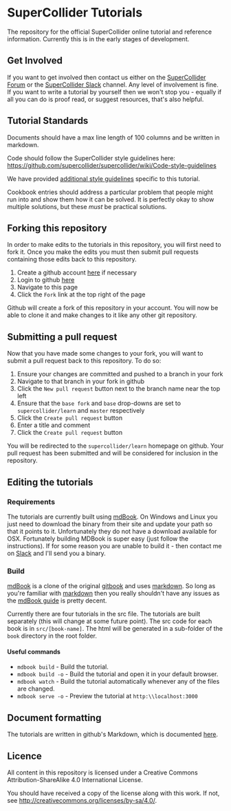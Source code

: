# SuperCollider Tutorials
The repository for the official SuperCollider online tutorial and reference information. Currently
this is in the early stages of development.

## Get Involved

If you want to get involved then contact us either on the [SuperCollider Forum][forum] or the
[SuperCollider Slack][slack] channel. Any level of involvement is fine. If you want to write a
tutorial by yourself then we won't stop you - equally if all you can do is proof read, or suggest
resources, that's also helpful.

## Tutorial Standards

Documents should have a max line length of 100 columns and be written in markdown.

Code should follow the SuperCollider style guidelines here:
https://github.com/supercollider/supercollider/wiki/Code-style-guidelines

We have provided [additional style guidelines](supercollider-style-guidelines.md) specific to this tutorial.

Cookbook entries should address a particular problem that people might run into and show them how
it can be solved. It is perfectly okay to show multiple solutions, but these _must_ be practical
solutions.

## Forking this repository
In order to make edits to the tutorials in this repository, you will first need to fork it. Once you make the edits you must then submit pull requests containing those edits back to this repository.
1. Create a github account [here](https://github.com/join) if necessary
1. Login to github [here](https://github.com/login)
1. Navigate to this page
1. Click the `Fork` link at the top right of the page

Github will create a fork of this repository in your account. You will now be able to clone it and make changes to it like any other git repository.

## Submitting a pull request
Now that you have made some changes to your fork, you will want to submit a pull request back to this repository. To do so:
1. Ensure your changes are committed and pushed to a branch in your fork
1. Navigate to that branch in your fork in github
1. Click the `New pull request` button next to the branch name near the top left
1. Ensure that the `base fork` and `base` drop-downs are set to `supercollider/learn` and `master` respectively
1. Click the `Create pull request` button
1. Enter a title and comment
1. Click the `Create pull request` button

You will be redirected to the `supercollider/learn` homepage on github. Your pull request has been submitted and will be considered for inclusion in the repository.

## Editing the tutorials

### Requirements

The tutorials are currently built using [mdBook]. On Windows and Linux you just need to download
the binary from their site and update your path so that it points to it. Unfortunately they do not
have a download available for OSX. Fortunately building MDBook is super easy (just follow the
instructions). If for some reason you are unable to build it - then contact me on [Slack][slack]
and I'll send you a binary.

### Build

[mdBook] is a clone of the original [gitbook] and uses [markdown]. So long as you're familiar with
[markdown] then you really shouldn't have any issues as the [mdBook guide] is pretty decent.

Currently there are four tutorials in the src file. The tutorials are built separately (this will
change at some future point). The src code for each book is in ```src/[book-name]```. The html will
be generated in a sub-folder of the ```book``` directory in the root folder.

#### Useful commands

+ ```mdbook build``` - Build the tutorial.
+ ```mdbook build -o``` - Build the tutorial and open it in your default browser.
+ ```mdbook watch``` - Build the tutorial automatically whenever any of the
  files are changed.
+ ```mdbook serve -o``` - Preview the tutorial at ```http:\\localhost:3000```

## Document formatting

The tutorials are written in github's Markdown, which is documented [here](https://guides.github.com/features/mastering-markdown/).

## Licence

All content in this repository is licensed under a Creative Commons
Attribution-ShareAlike 4.0 International License.

You should have received a copy of the license along with this work.  If not,
see <http://creativecommons.org/licenses/by-sa/4.0/>.

[mdBook Guide]: https://rust-lang-nursery.github.io/mdBook/
[mdBook]: https://github.com/rust-lang-nursery/mdBook
[forum]: https://scsynth.org/
[slack]: https://join.slack.com/t/scsynth/shared_invite/enQtMzk3OTY3MzE0MTAyLWY1ZGE1MTJjYmI5NTRkZjFmNjZmNmYxOWI0NDZkNjdkMzdkNjgxNTJhZGVlOTEwYjdjMDY5OWM0ZTA4NWFiOGY
[gitbook]: https://toolchain.gitbook.com/
[markdown]: https://github.com/adam-p/markdown-here/wiki/Markdown-Cheatsheet
